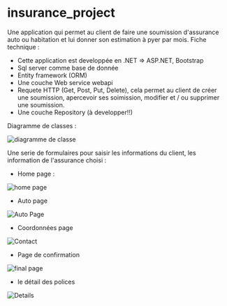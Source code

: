 # insurance_project
Une application qui permet au client de faire une soumission d'assurance auto ou habitation et lui donner son estimation à pyer par mois.
Fiche technique : 
  - Cette application est developpée en .NET => ASP.NET, Bootstrap 
  - Sql server comme base de donnée
  - Entity framework (ORM)
  - Une couche Web service webapi 
  - Requete HTTP (Get, Post, Put, Delete), cela permet au client de créer une soumission, apercevoir ses soimission, modifier et / ou supprimer une soumission.
  - Une couche Repository (à developper!!)
  
 Diagramme de classes : 
 
![diagramme de classe](https://user-images.githubusercontent.com/26189475/85656388-b1012c00-b67e-11ea-8645-a5e9be15da9f.jpg)


Une serie de formulaires pour saisir les informations du client, les information de l'assurance choisi : 

- Home page :

![home page](https://user-images.githubusercontent.com/26189475/85656902-54524100-b67f-11ea-9e7b-b3f19a83b180.jpg)


- Auto page

![Auto Page](https://user-images.githubusercontent.com/26189475/85657155-a98e5280-b67f-11ea-8f72-287b9750a7ef.jpg)


- Coordonnées page

![Contact](https://user-images.githubusercontent.com/26189475/85657223-c1fe6d00-b67f-11ea-8b66-7fc5f47fabc5.jpg)


- Page de confirmation 

![final page](https://user-images.githubusercontent.com/26189475/85657487-199cd880-b680-11ea-9100-333846a44651.jpg)

- le détail des polices 

![Details](https://user-images.githubusercontent.com/26189475/85657672-54067580-b680-11ea-93c8-e6b448d2226c.jpg)
